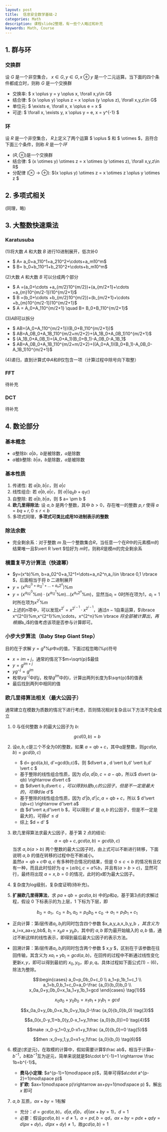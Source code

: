 ```yaml
---
layout: post
title:  信息安全数学基础-2
categories: Math
description: 课程slide2整理，有一些个人略过和补充
keywords: Math, Course 
---
```


## 1. 群与环

### 交换群

设 $G$ 是一个非空集合， $x \in G,y \in G,x\oplus y$ 是一个二元运算。当下面的四个条件都成立时，则称 $G$ 是一个交换群

- 交换率: $ x \oplus y = y \oplus x, \forall x,y\in G$
- 结合律: $ (x \oplus y) \oplus z = x \oplus (y \oplus z), \forall x,y,z\in G$
- 单位元: $ \exists e, \forall x, x \oplus e = x $
- 可逆: $ \forall x, \exists y, x \oplus y = e, x = y^{-1} $

### 环

设 $R$ 是一个非空集合， $R$上定义了两个运算 $ \oplus $ 和 $ \otimes $，且符合下面三个条件，则称 $R$ 是一个$环$

- $(R,\oplus)$是一个交换群
- 结合律: $ (x \otimes y) \otimes z = x \otimes (y \otimes z), \forall x,y,z\in R$
- 分配律 $(\otimes \rightarrow \oplus)$: $(x \oplus y) \otimes z = x \otimes z \oplus y \otimes z $

## 2. 多项式相关

(同理，略)

## 3. 大整数快速乘法

### Karatusuba

(1)将大数 $A$ 和大数 $B$ 进行10进制展开，低次补$0$

- $ A= a_0+a_110^1+a_210^2+\cdots+a_m10^m$
- $ B= b_0+b_110^1+b_210^2+\cdots+b_m10^m$

(2)大数 $A$ 和大数 $B$ 可以分成两个部分

- $ A =(a_0+\cdots +a_{m/2}10^{m/2})+(a_{m/2+1}+\cdots +a_{m}10^{m/2-1})10^{m/2+1}$
- $ B =(b_0+\cdots +b_{m/2}10^{m/2})+(b_{m/2+1}+\cdots +b_{m}10^{m/2-1})10^{m/2+1}$
- $ A = A_0+A_110^{m/2+1} \quad B= B_0+B_110^{m/2+1}$

(3)$AB$可以拆分

- $ AB=(A_0+A_110^{m/2+1})(B_0+B_110^{m/2+1})$
- $ AB=A_0B_0+A_1B_110^{m/2+m/2+2}+(A_1B_0+A_0B_1)10^{m/2+1}$
- $ (A_1B_0+A_0B_1)=(A_0+A_1)(B_0+B_1)-A_0B_0-A_1B_1$
- $ AB=A_0B_0+A_1B_110^{m/2+m/2+2}+((A_0+A_1)(B_0+B_1)-A_0B_0-A_1B_1)10^{m/2+1}$

(4)递归，直到计算式中$A$和$B$仅包含一项（计算过程中除号向下取整）

### FFT

待补充

### DCT

待补充

## 4. 数论部分

### 基本概念

- $a$整除$b$: $a\vert b$，$b$是被除数，$a$是除数
- $a$被$b$整除: $b\vert a$，$b$是除数，$a$是被除数

### 基本性质
  
1. 传递性: 若 $a\vert b,b\vert c$，则 $a\vert c$
2. 线性组合: 若 $a\vert b,a\vert c$，则 $a\vert (q_0b+q_1c)$
3. 自整除: 若 $a\vert b,b\vert a$，则 $ a= \pm b $
4. **欧几里得除法**: 设 $a,b$ 是两个整数，其中 $b>0$，存在唯一的整数 $p,r$ 使得 $a=bq+r,0\le r<b$
5. 多项式同理，**多项式可类比成用$10$进制表示的整数**

### 除法余数
  
- 完全剩余系：对于整数 $m$ 及一个整数集合$R$，当任意一个在$R$中的元素模$m$的结果唯一且$\vert R \vert $恰好为 $m$时，则称$R$是模$m$的完全剩余系

### 横重复平方计算法（快速幂）

- $y=(x^b)\%m, b=a_02^0+a_12^1+\dots+a_n2^n,a_i\in \lbrace 0,1 \rbrace $，后面相当于将 $b$ 二进制展开
- $y=(x^{a_02^0+a_12^1+\dots+a_n2^n})\%m$
- $y=(x^{a_02^0}\%m)\cdot(x^{a_12^1}\%m)\dots (x^{a_n2^n}\%m)$，显然当$a_i=0$时所在项为1，$a_i=1$时所在项为$x^{2^i}\%m$
- 上述的$n$项中，可以发现$x^{2^i}=x^{2^{i-1}}\cdot x^{2^{i-1}}$，通过$n-1$自乘运算，$\lbrace x^{2^0}\%m,x^{2^1}\%m,\cdots，x^{2^n}\%m \rbrace $将全部被计算出，再根据$a_i$的值考虑该项是否参与计算即可。

### 小步大步算法（Baby Step Giant Step）

目的在于求解 $y=g^x\%p$中$x$的值，下面过程忽略$(\%p)$符号

- $x = im+j$，通常的情况下$m=\sqrt{p}$最佳
- $y = g^{im+j}$
- $yg^{-j}=g^{im}$
- 枚举$yg^{-j}$中的$j$，枚举$g^{im}$中的$i$，计算出两列长度为$\sqrt{p}$的值表
- 最后找到两列中相同的值

### 欧几里得算法相关（最大公因子）

通常建立在模数为质数的情况下进行考虑，否则情况相对复杂且以下方法不完全成立

1. $0$ 与任何整数 $b$ 的最大公因子为 $b$:

    $$ gcd(0,b) = b \tag{1}$$

2. 设$a,b,c$是三个不全为$0$的整数，如果 $a=qb+c$，其中$q$是整数，则$gcd(a,b)=gcd(b,c)$
    - $ d= gcd(a,b), d'=gcd(b,c)$，则 $d\vert a , d \vert b,d' \vert b,d' \vert c $
    - 基于整除的线性组合性质，因为 $d\vert a , d \vert b,c=a-qb$，所以$ d\vert (a-qb) \rightarrow d\vert c$
    - 由 $d\vert b,d\vert c $，可以得到$d$是$b,c$的公因子，但是不一定是最大的，可得$d\le d'$
    - 基于整除的线性组合性质，因为 $d'\vert b , d' \vert c,a=qb+c$，所以 $ d'\vert (qb+c) \rightarrow d'\vert a$
    - 由 $d'\vert a,d'\vert b $，可以得到 $d'$ 是 $a,b$ 的公因子，但是不一定是最大的，可得$d'\le d$
    - 综上 $d = d' $

3. 欧几里得算法求最大公因子，基于第 $2$ 点的结论:$$a=qb+c,gcd(a,b)=gcd(b,c)$$当求 $a,b(a>b)$ 两个整数的最大公因子时，由上式可以不断进行转移，下面说明 $a,b$  的值在转移的过程中在不断减小。  
虽然$a=qb+c$中 $q,c$ 有多种符合情况的结果，但是 $0\le c<b$ 的情况有且仅有一种，而且此时恰好为 $q=\lfloor a/b \rfloor,c=a\%b$，并且有$(a>b>c)$，显然可行，最终将出现 $a=x,b=0$ 的情况，此时的$x$即为最大公因子。

4. 复杂度为log级别，复杂度证明(待补充)。

5. **扩展欧几里得算法**，求 $pa+qb=gcd(a,b)$ 中的$p$和$q$，基于第$3$点的求解过程，假设 $0$ 下标表示的为上层，$1$ 下标为下层，即

    $$b_0=a_1，c_0=b_1,a_0=p_0b_0+c_0 \rightarrow a_1=p_1b_1+c_1 $$

- 正向计算：第$i$层传递$a_i,b_i$的同时包含四个参数 $x_a,y_a,x_b,y_b $，其含义为$a_i=x_aa+y_bb$, $b_i=x_ba+y_bb$，其中的 $a,b$ 即为最开始输入的 $a,b$ 值，通过不断这样的线性表示，即得到最后最大公因子的表示方法。
- 回溯计算：第$i$层传递$a_i,b_i$的同时包含两个参数 $ x,y $，区别在于该参数在往回传输，其含义为 $xa_i+yb_i=gcd(a,b)$，在回传的过程中不断通过线性变化更新$x,y$，即可以得到最初的 $x_0,y_0$，即 $p,q$。具体过程如下面公式$(1)-(6)$，除法为整除。

    $$\begin{cases} a_0=p_0b_0+c_0 \\ a_1=p_1b_1+c_1 \\ a_1=b_0,b_1=c_0=a_0-\frac {a_0}{b_0}b_0 \\ x_0a_0+y_0b_0=x_1a_1+y_1b_1=gcd \end{cases} \tag{1}$$

    $$x_0a_0+y_0b_0=x_1a_1+y_1b_1=gcd \tag{2}$$

    $$x_0a_0+y_0b_0=x_1b_0+y_1(a_0-\frac {a_0}{b_0}b_0) \tag{3}$$

    $$a_0(x_0-y_1)+b_0(y_0-x_1+y_1\frac {a_0}{b_0})=0 \tag{4}$$

    $$make :x_0-y_1=0,y_0-x1+y_1\frac {a_0}{b_0}=0 \tag{5}$$

    $$then :x_0=y_1,y_0=x1-y_1\frac {a_0}{b_0} \tag{6}$$

6. 模逆(求逆元)，在取模的计算中，假如需要计算$\frac ab$，相当于计算$a\cdot b^{-1}$，$b$和$b^{-1}$互为逆元，简单来说就是$b\cdot b^{-1}=1 \rightarrow \frac 1b=b^{-1}$。
    - **费马小定理**: $a^{p-1}=1(mod\space p)$，简单可得$a\cdot a^{p-2}=1(mod\space p)$
    - **扩欧**: $ax=1(mod\space p)\rightarrow ax+py=1(mod\space p) $，解出 $x$ 即可

7. $a,b$ 互质，$ax+by=1$有解
    - 充分：$d=gcd(a,b)$，$d\vert a,d\vert b$，$d\vert (ax+by=1)$，$d=1$
    - 必要：假设$gcd(a,b)=d\neq1$，$a=pd,b=qd$，$ax+by=pdx+qdy=d(px+dy)$，$d(px+dy)\neq 1$，故$gcd(a,b)=1$
